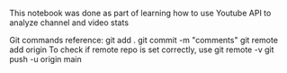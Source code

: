 This notebook was done as part of learning how to use Youtube API to analyze channel and video stats

Git commands reference:
git add .
git commit -m "comments"
git remote add origin <git repo>
To check if remote repo is set correctly, use git remote -v
git push -u origin main
